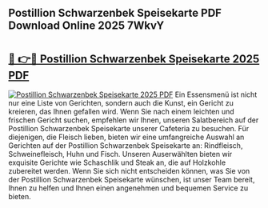 ## Postillion Schwarzenbek Speisekarte PDF Download Online 2025 7WkvY

# <h2><a href="http://gc99qqx.nevu.top/?p=Postillion+Schwarzenbek+Speisekarte">🔗 👉🔴 Postillion Schwarzenbek Speisekarte 2025 PDF</a></h2>

[![Postillion Schwarzenbek Speisekarte 2025 PDF](https://i.imgur.com/dBaPXMq.png)](http://gc99qqx.nevu.top/?p=Postillion+Schwarzenbek+Speisekarte)
Ein Essensmenü ist nicht nur eine Liste von Gerichten, sondern auch die Kunst, ein Gericht zu kreieren, das Ihnen gefallen wird. Wenn Sie nach einem leichten und frischen Gericht suchen, empfehlen wir Ihnen, unseren Salatbereich auf der Postillion Schwarzenbek Speisekarte unserer Cafeteria zu besuchen. Für diejenigen, die Fleisch lieben, bieten wir eine umfangreiche Auswahl an Gerichten auf der Postillion Schwarzenbek Speisekarte an: Rindfleisch, Schweinefleisch, Huhn und Fisch. Unseren Auserwählten bieten wir exquisite Gerichte wie Schaschlik und Steak an, die auf Holzkohle zubereitet werden. Wenn Sie sich nicht entscheiden können, was Sie von der Postillion Schwarzenbek Speisekarte wünschen, ist unser Team bereit, Ihnen zu helfen und Ihnen einen angenehmen und bequemen Service zu bieten.
